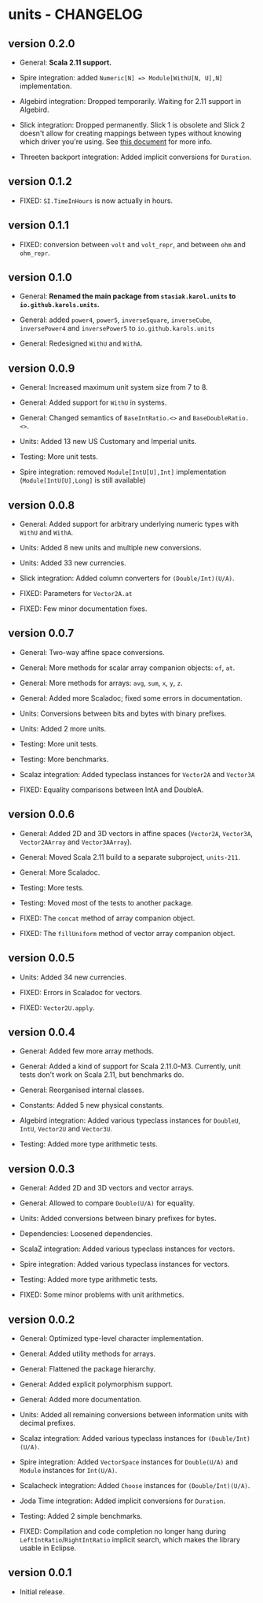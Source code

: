 units - CHANGELOG
=================

version 0.2.0
-------------

* General: **Scala 2.11 support.**

* Spire integration: added `Numeric[N] => Module[WithU[N, U],N]` implementation.

* Algebird integration: Dropped temporarily. Waiting for 2.11 support in Algebird.

* Slick integration: Dropped permanently. Slick 1 is obsolete and Slick 2 doesn't allow for creating mappings between types without knowing which driver you're using. See [this document](doc/SLICK.md) for more info.

* Threeten backport integration: Added implicit conversions for `Duration`.

version 0.1.2
-------------

* FIXED: `SI.TimeInHours` is now actually in hours.

version 0.1.1
-------------

* FIXED: conversion between `volt` and `volt_repr`, and between `ohm` and `ohm_repr`.

version 0.1.0
-------------

* General: **Renamed the main package from `stasiak.karol.units` to `io.github.karols.units`.**

* General: added `power4`, `power5`, `inverseSquare`, `inverseCube`, `inversePower4` and `inversePower5` to `io.github.karols.units`

* General: Redesigned `WithU` and `WithA`.

version 0.0.9
-------------

* General: Increased maximum unit system size from 7 to 8.

* General: Added support for `WithU` in systems.

* General: Changed semantics of `BaseIntRatio.<>` and `BaseDoubleRatio.<>`.

* Units: Added 13 new US Customary and Imperial units.

* Testing: More unit tests.

* Spire integration: removed `Module[IntU[U],Int]` implementation (`Module[IntU[U],Long]` is still available)

version 0.0.8
-------------

* General: Added support for arbitrary underlying numeric types with `WithU` and `WithA`.

* Units: Added 8 new units and multiple new conversions.

* Units: Added 33 new currencies.

* Slick integration: Added column converters for `(Double/Int)(U/A)`.

* FIXED: Parameters for `Vector2A.at`

* FIXED: Few minor documentation fixes.

version 0.0.7
-------------

* General: Two-way affine space conversions.

* General: More methods for scalar array companion objects: `of`, `at`.

* General: More methods for arrays: `avg`, `sum`, `x`, `y`, `z`.

* General: Added more Scaladoc; fixed some errors in documentation.

* Units: Conversions between bits and bytes with binary prefixes.

* Units: Added 2 more units.

* Testing: More unit tests.

* Testing: More benchmarks.

* Scalaz integration: Added typeclass instances for `Vector2A` and `Vector3A`

* FIXED: Equality comparisons between IntA and DoubleA.

version 0.0.6
-------------

* General: Added 2D and 3D vectors in affine spaces (`Vector2A`, `Vector3A`, `Vector2AArray` and `Vector3AArray`).

* General: Moved Scala 2.11 build to a separate subproject, `units-211`.

* General: More Scaladoc.

* Testing: More tests.

* Testing: Moved most of the tests to another package.

* FIXED: The `concat` method of array companion object.

* FIXED: The `fillUniform` method of vector array companion object.

version 0.0.5
-------------

* Units: Added 34 new currencies.

* FIXED: Errors in Scaladoc for vectors.

* FIXED: `Vector2U.apply`.

version 0.0.4
-------------

* General: Added few more array methods.

* General: Added a kind of support for Scala 2.11.0-M3. Currently, unit tests don't work on Scala 2.11, but benchmarks do.

* General: Reorganised internal classes.

* Constants: Added 5 new physical constants.

* Algebird integration: Added various typeclass instances for `DoubleU`, `IntU`, `Vector2U` and `Vector3U`.

* Testing: Added more type arithmetic tests.

version 0.0.3
-------------

* General: Added 2D and 3D vectors and vector arrays.

* General: Allowed to compare `Double(U/A)` for equality.

* Units: Added conversions between binary prefixes for bytes.

* Dependencies: Loosened dependencies.

* ScalaZ integration: Added various typeclass instances for vectors.

* Spire integration: Added various typeclass instances for vectors.

* Testing: Added more type arithmetic tests.

* FIXED: Some minor problems with unit arithmetics.

version 0.0.2
-------------

* General: Optimized type-level character implementation.

* General: Added utility methods for arrays.

* General: Flattened the package hierarchy.

* General: Added explicit polymorphism support.

* General: Added more documentation.

* Units: Added all remaining conversions between information units with decimal prefixes.

* Scalaz integration: Added various typeclass instances for `(Double/Int)(U/A)`.

* Spire integration: Added `VectorSpace` instances for `Double(U/A)` and `Module` instances for `Int(U/A)`.

* Scalacheck integration: Added `Choose` instances for `(Double/Int)(U/A)`.

* Joda Time integration: Added implicit conversions for `Duration`.

* Testing: Added 2 simple benchmarks.

* FIXED: Compilation and code completion no longer hang during `LeftIntRatio`/`RightIntRatio` implicit search, which makes the library usable in Eclipse.

version 0.0.1
-------------

* Initial release.